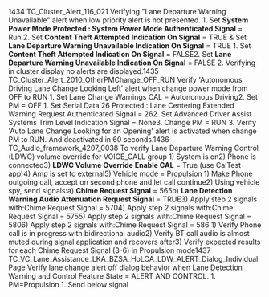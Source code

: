 1434 TC_Cluster_Alert_116_021 Verifying "Lane Departure Warning Unavailable" alert when low priority alert is not presented. 1. Set **System Power Mode Protected : System Power Mode Authenticated Signal** = Run.2. Set **Content Theft Attempted Indication On Signal** = TRUE & Set **Lane Departure Warning Unavailable Indication On Signal** = TRUE 1. Set **Content Theft Attempted Indication On Signal** = FALSE2. Set **Lane Departure Warning Unavailable Indication On Signal** = FALSE 2. Verifying in cluster display no alerts are displayed.1435 TC_Cluster_Alert_2010_OtherPMChange_OFF_RUN Verify 'Autonomous Driving Lane Change Looking Left' alert when change power mode from OFF to RUN 1. Set Lane Change Warnings CAL = Autonomous Driving2. Set PM = OFF 1. Set Serial Data 26 Protected : Lane Centering Extended Warning Request Authenticated Signal = 262. Set Advanced Driver Assist Systems Trim Level Indication Signal = None3. Change PM = RUN 3. Verify 'Auto Lane Change Looking for an Opening' alert is activated when change PM to RUN. And deactivated in 60 seconds.1436 TC_Audio_framework_4207_0038 To verify Lane Departure Warning Control (LDWC) volume override for VOICE_CALL group 1) System is on2) Phone is connected3) **LDWC Volume Override Enable CAL** = True (use CalTest app)4) Amp is set to external5) Vehicle mode = Propulsion 1) Make Phone outgoing call, accept on second phone and let call continue2) Using vehicle spy, send signals:a) **Chime Request Signal** = 565b) **Lane Detection Warning Audio Attenuation Request Signal** = TRUE3) Apply step 2 signals with:Chime Request Signal = 5704) Apply step 2 signals with:Chime Request Signal = 5755) Apply step 2 signals with:Chime Request Signal = 5806) Apply step 2 signals with:Chime Request Signal = 586 1) Verify Phone call is in progress with bidirectional audio2) Verify BT call audio is almost muted during signal application and recovers after3) Verify expected results for each Chime Request Signal (3-6) in Propulsion mode1437 TC_VC_Lane_Assistance_LKA_BZSA_HoLCA_LDW_ALERT_Dialog_IndividualPage Verify lane change alert off dialog behavior when Lane Detection Warning and Control Feature State = ALERT AND CONTROL. 1. PM=Propulsion 1. Send below signal